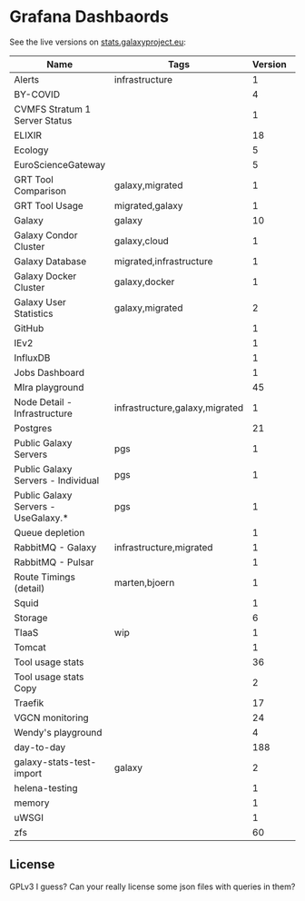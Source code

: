# Grafana Dashbaords
See the live versions on [stats.galaxyproject.eu](https://stats.galaxyproject.eu):

<!---dashboards-->
Name | Tags | Version | Live | JSON
---- | ---- | ------- | ---- | ----
Alerts | infrastructure | 1 | [Live](https://stats.galaxyproject.eu/d/000000052) | [File](./Alerts.json)
BY-COVID |  | 4 | [Live](https://stats.galaxyproject.eu/d/G09PBrEVz) | [File](./BY-COVID.json)
CVMFS Stratum 1 Server Status |  | 1 | [Live](https://stats.galaxyproject.eu/d/XtcPRpImz) | [File](./CVMFS%20Stratum%201%20Server%20Status.json)
ELIXIR |  | 18 | [Live](https://stats.galaxyproject.eu/d/xxeOsZiVz) | [File](./ELIXIR.json)
Ecology |  | 5 | [Live](https://stats.galaxyproject.eu/d/U5vwgGGVz) | [File](./Ecology.json)
EuroScienceGateway |  | 5 | [Live](https://stats.galaxyproject.eu/d/Pf42RxOVk) | [File](./EuroScienceGateway.json)
GRT Tool Comparison | galaxy,migrated | 1 | [Live](https://stats.galaxyproject.eu/d/kSDduH5Zi) | [File](./GRT%20Tool%20Comparison.json)
GRT Tool Usage | migrated,galaxy | 1 | [Live](https://stats.galaxyproject.eu/d/SDduH5Zik) | [File](./GRT%20Tool%20Usage.json)
Galaxy | galaxy | 10 | [Live](https://stats.galaxyproject.eu/d/000000004) | [File](./Galaxy.json)
Galaxy Condor Cluster | galaxy,cloud | 1 | [Live](https://stats.galaxyproject.eu/d/000000021) | [File](./Galaxy%20Condor%20Cluster.json)
Galaxy Database | migrated,infrastructure | 1 | [Live](https://stats.galaxyproject.eu/d/000000019) | [File](./Galaxy%20Database.json)
Galaxy Docker Cluster | galaxy,docker | 1 | [Live](https://stats.galaxyproject.eu/d/000000024) | [File](./Galaxy%20Docker%20Cluster.json)
Galaxy User Statistics | galaxy,migrated | 2 | [Live](https://stats.galaxyproject.eu/d/000000012) | [File](./Galaxy%20User%20Statistics.json)
GitHub |  | 1 | [Live](https://stats.galaxyproject.eu/d/Wb1wN7dZz) | [File](./GitHub.json)
IEv2 |  | 1 | [Live](https://stats.galaxyproject.eu/d/GfPTTlhWz) | [File](./IEv2.json)
InfluxDB |  | 1 | [Live](https://stats.galaxyproject.eu/d/000000011) | [File](./InfluxDB.json)
Jobs Dashboard |  | 1 | [Live](https://stats.galaxyproject.eu/d/000000034) | [File](./Jobs%20Dashboard.json)
MIra playground |  | 45 | [Live](https://stats.galaxyproject.eu/d/N9O36HWVk) | [File](./MIra%20playground.json)
Node Detail - Infrastructure | infrastructure,galaxy,migrated | 1 | [Live](https://stats.galaxyproject.eu/d/000000023) | [File](./Node%20Detail%20-%20Infrastructure.json)
Postgres |  | 21 | [Live](https://stats.galaxyproject.eu/d/t-hx7NfIk) | [File](./Postgres.json)
Public Galaxy Servers | pgs | 1 | [Live](https://stats.galaxyproject.eu/d/000000020) | [File](./Public%20Galaxy%20Servers.json)
Public Galaxy Servers - Individual | pgs | 1 | [Live](https://stats.galaxyproject.eu/d/000000022) | [File](./Public%20Galaxy%20Servers%20-%20Individual.json)
Public Galaxy Servers - UseGalaxy.* | pgs | 1 | [Live](https://stats.galaxyproject.eu/d/nW8PuvMZk) | [File](./Public%20Galaxy%20Servers%20-%20UseGalaxy.*.json)
Queue depletion |  | 1 | [Live](https://stats.galaxyproject.eu/d/X735azMWk) | [File](./Queue%20depletion.json)
RabbitMQ - Galaxy | infrastructure,migrated | 1 | [Live](https://stats.galaxyproject.eu/d/gwQTkRNiz) | [File](./RabbitMQ%20-%20Galaxy.json)
RabbitMQ - Pulsar |  | 1 | [Live](https://stats.galaxyproject.eu/d/000000030) | [File](./RabbitMQ%20-%20Pulsar.json)
Route Timings (detail) | marten,bjoern | 1 | [Live](https://stats.galaxyproject.eu/d/PVN8IiNmk) | [File](./Route%20Timings%20(detail).json)
Squid |  | 1 | [Live](https://stats.galaxyproject.eu/d/AbGoj5Iik) | [File](./Squid.json)
Storage |  | 6 | [Live](https://stats.galaxyproject.eu/d/uNbBNv04k) | [File](./Storage.json)
TIaaS | wip | 1 | [Live](https://stats.galaxyproject.eu/d/7hY6kQfiz) | [File](./TIaaS.json)
Tomcat |  | 1 | [Live](https://stats.galaxyproject.eu/d/000000058) | [File](./Tomcat.json)
Tool usage stats |  | 36 | [Live](https://stats.galaxyproject.eu/d/DYDPhX-Sk) | [File](./Tool%20usage%20stats.json)
Tool usage stats Copy |  | 2 | [Live](https://stats.galaxyproject.eu/d/6rsDAVfSk) | [File](./Tool%20usage%20stats%20Copy.json)
Traefik |  | 17 | [Live](https://stats.galaxyproject.eu/d/l2U_DcASz) | [File](./Traefik.json)
VGCN monitoring |  | 24 | [Live](https://stats.galaxyproject.eu/d/Zn2z0NYVk) | [File](./VGCN%20monitoring.json)
Wendy's playground |  | 4 | [Live](https://stats.galaxyproject.eu/d/vdBNXqVIz) | [File](./Wendy's%20playground.json)
day-to-day |  | 188 | [Live](https://stats.galaxyproject.eu/d/ZmZaLfz4k) | [File](./day-to-day.json)
galaxy-stats-test-import | galaxy | 2 | [Live](https://stats.galaxyproject.eu/d/-aO2Bdl4z) | [File](./galaxy-stats-test-import.json)
helena-testing |  | 1 | [Live](https://stats.galaxyproject.eu/d/IHFHo23iz) | [File](./helena-testing.json)
memory |  | 1 | [Live](https://stats.galaxyproject.eu/d/S03osH7Wz) | [File](./memory.json)
uWSGI |  | 1 | [Live](https://stats.galaxyproject.eu/d/DImgCuRMz) | [File](./uWSGI.json)
zfs |  | 60 | [Live](https://stats.galaxyproject.eu/d/IUk_uK04z) | [File](./zfs.json)
<!---dashboards-->

## License
GPLv3 I guess? Can your really license some json files with queries in them?

